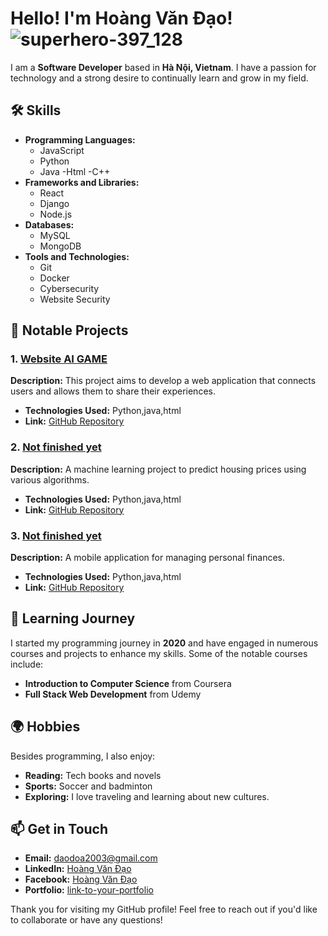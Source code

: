 # Hello! I'm Hoàng Văn Đạo!![superhero-397_128](https://github.com/user-attachments/assets/f0d2edcd-64a7-4cc8-88ad-58d7445e0eae)
I am a **Software Developer** based in **Hà Nội, Vietnam**. I have a passion for technology and a strong desire to continually learn and grow in my field.
## 🛠️ Skills
- **Programming Languages:** 
  - JavaScript
  - Python
  - Java
  -Html
  -C++
- **Frameworks and Libraries:**
  - React
  - Django
  - Node.js
- **Databases:**
  - MySQL
  - MongoDB
- **Tools and Technologies:**
  - Git
  - Docker
  - Cybersecurity
  - Website Security
## 🚀 Notable Projects
### 1. [Website AI GAME](link-to-your-project-1)
**Description:** This project aims to develop a web application that connects users and allows them to share their experiences. 
- **Technologies Used:** Python,java,html
- **Link:** [GitHub Repository](link-to-your-github-repo)
### 2. [Not finished yet](link-to-your-project-2)
**Description:** A machine learning project to predict housing prices using various algorithms.
- **Technologies Used:** Python,java,html
- **Link:** [GitHub Repository](link-to-your-github-repo)
### 3. [Not finished yet](link-to-your-project-3)
**Description:** A mobile application for managing personal finances.
- **Technologies Used:** Python,java,html
- **Link:** [GitHub Repository](link-to-your-github-repo)
## 🌱 Learning Journey
I started my programming journey in **2020** and have engaged in numerous courses and projects to enhance my skills. Some of the notable courses include:
- **Introduction to Computer Science** from Coursera
- **Full Stack Web Development** from Udemy
## 🌍 Hobbies
Besides programming, I also enjoy:
- **Reading:** Tech books and novels
- **Sports:** Soccer and badminton
- **Exploring:** I love traveling and learning about new cultures.
## 📫 Get in Touch
- **Email:** daodoa2003@gmail.com
- **LinkedIn:** [Hoàng Văn Đạo](https://www.linkedin.com/in/your-profile)
- **Facebook:** [Hoàng Văn Đạo](https://www.facebook.com/hotrodvmxhuytin/)
- **Portfolio:** [link-to-your-portfolio](https://your-portfolio.com)

Thank you for visiting my GitHub profile! Feel free to reach out if you'd like to collaborate or have any questions!
